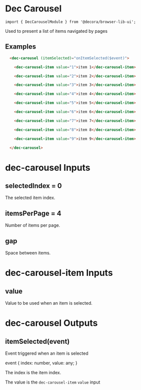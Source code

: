 # Dec Carousel

`import { DecCarouselModule } from '@decora/browser-lib-ui';`

Used to present a list of items navigated by pages

## Examples

```html
  <dec-carousel (itemSelected)="onItemSelected($event)">

    <dec-carousel-item value="1">item 1</dec-carousel-item>

    <dec-carousel-item value="2">item 2</dec-carousel-item>

    <dec-carousel-item value="3">item 3</dec-carousel-item>

    <dec-carousel-item value="4">item 4</dec-carousel-item>

    <dec-carousel-item value="5">item 5</dec-carousel-item>

    <dec-carousel-item value="6">item 6</dec-carousel-item>

    <dec-carousel-item value="7">item 7</dec-carousel-item>

    <dec-carousel-item value="8">item 8</dec-carousel-item>

    <dec-carousel-item value="9">item 9</dec-carousel-item>

  </dec-carousel>
```


# dec-carousel  Inputs

## selectedIndex = 0

The selected item index.

## itemsPerPage = 4

Number of items per page.

## gap

Space between items.

# dec-carousel-item  Inputs

## value

Value to be used when an item is selected.

# dec-carousel  Outputs

## itemSelected(event)

Event triggered when an item is selected

event {
  index: number,
  value: any;
}

The index is the item index.

The value is the `dec-carousel-item` `value` input
